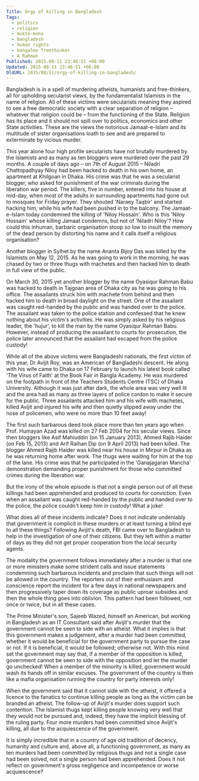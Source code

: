 ```yaml
---
Title: Orgy of killing in Bangladesh
Tags:
  - politics
  - religion
  - mukto-mona
  - bangladesh
  - human rights
  - bangalee freethinker
  - A Rahman
Published: 2015-08-11 23:46:51 +06:00
Updated: 2015-08-11 23:46:51 +06:00
OldURL: 2015/08/11/orgy-of-killing-in-bangladesh/
---
```


Bangladesh is in a spell of murdering atheists, humanists and free-thinkers, all for upholding secularist views, by the fundamentalist Islamists in the name of religion. All of these victims were secularists meaning they aspired to see a free democratic society with a clear separation of religion – whatever that religion could be – from the functioning of the State. Religion has its place and it should not spill over to politics, economics and other State activities.  These are the views the notorious Jamaat-e-Islam and its multitude of sister organisations loath to see and are prepared to exterminate by vicious murder.

This year alone four high profile secularists have not brutally murdered by the Islamists and as many as ten bloggers were murdered over the past 29 months. A couple of days ago – on 7th of August 2015 – Niladri Chattopadhyay Niloy had been hacked to death in his own home, an apartment at Khilgoan in Dhaka. His crime was that he was a secularist blogger, who asked for punishment of the war criminals during the liberation war period. The killers, five in number, entered into his house at mid-day, when most of the adults in surrounding apartments had gone out to mosques for Friday prayer. They shouted 'Naraey Taqbir' and started hacking him, while his wife had been pushed in to the balcony. The Jamaat-e-Islam today condemned the killing of 'Niloy Hossain'. Who is this 'Niloy Hossain' whose killing Jamaat condemns, but not of 'Niladri Niloy'? How could this inhuman, barbaric organisation stoop so low to insult the memory of the dead person by distorting his name and it calls itself a religious organisation? 

Another blogger in Sylhet by the name Ananta Bijoy Das was killed by the Islamists on May 12, 2015. As he was going to work in the morning, he was chased by two or three thugs with machetes and then hacked him to death in full view of the public. 

On March 30, 2015 yet another blogger by the name Oyasiqur Rahman Babu was hacked to death in Tajgoan area of Dhaka city as he was going to his office. The assailants struck him with machete from behind and then hacked him to death in broad daylight on the street. One of the assailant was caught red-handed by the public and was handed over to the police. The assailant was taken to the police station and confessed that he knew nothing about his victim's activities. He was simply asked by his religious leader, the 'hujur', to kill the man by the name Oyasiqur Rahman Babu. However, instead of producing the assailant to courts for prosecution, the police later announced that the assailant had escaped from the police custody!

While all of the above victims were Bangladeshi nationals, the first victim of this year, Dr Avijit Roy, was an American of Bangladeshi descent. He along with his wife came to Dhaka on 17 February to launch his latest book called 'The Virus of Faith' at the Book Fair in Bangla Academy. He was murdered on the footpath in front of the Teachers Students Centre (TSC) of Dhaka University. Although it was just after dark, the whole area was very well lit and the area had as many as three layers of police cordon to make it secure for the public. Three assailants attacked him and his wife with machetes, killed Avijit and injured his wife and then quietly slipped away under the nose of policemen, who were no more than 10 feet away! 

The first such barbarous deed took place more than ten years ago when Prof. Humayan Azad was killed on 27 Feb 2004 for his secular views. Since then bloggers like Asif Mahiuddin (on 15 January 2013), Ahmed Rajib Haider (on Feb 15, 2013) and Arif Raihan Dip (on 9 April 2013) had been killed. The blogger Ahmed Rajib Haider was killed near his house in Mirpur in Dhaka as he was returning home after work. The thugs were waiting for him at the top of the lane. His crime was that he participated in the 'Ganajagaran Mancha' demonstration demanding proper punishment for those who committed crimes during the liberation war.

But the irony of the whole episode is that not a single person out of all these killings had been apprehended and produced to courts for conviction. Even when an assailant was caught red-handed by the public and handed over to the police, the police couldn't keep him in custody! What a joke!

What does all of these incidents indicate? Does it not indicate undeniably that government is complicit in these murders or at least turning a blind eye to all these things? Following Avijit's death, FBI came over to Bangladesh to help in the investigation of one of their citizens. But they left within a matter of days as they did not get proper cooperation from the local security agents. 

The modality the government follows immediately after a murder is that one or more ministers make some strident calls and issue statements condemning such barbarous incidents and proclaim that such things will not be allowed in the country. The reporters out of their enthusiasm and conscience report the incident for a few days in national newspapers and then progressively taper down its coverage as public uproar subsides and then the whole thing goes into oblivion. This pattern had been followed, not once or twice, but in all these cases. 

The Prime Minister's son, Sajeeb Wazed, himself an American, but working in Bangladesh as an IT Consultant said after Avijit's murder that the government cannot be seen to side with an atheist. What it implies is that this government makes a judgement, after a murder had been committed, whether it would be beneficial for the government party to pursue the case or not. If it is beneficial, it would be followed; otherwise not. With this mind set the government may say that, if a member of the opposition is killed, government cannot be seen to side with the opposition and let the murder go unchecked! When a member of the minority is killed, government would wash its hands off in similar excuses. The government of the country is then like a mafia organisation running the country for party interests only!

When the government said that it cannot side with the atheist, it offered a licence to the fanatics to continue killing people as long as the victim can be branded an atheist. The follow-up of Avijit's murder does support such contention. The Islamist thugs kept killing people knowing very well that they would not be pursued and, indeed, they have the implicit blessing of the ruling party. Four more murders had been committed since Avijit's killing, all due to the acquiescence of the government.

It is simply incredible that in a country of age old tradition of decency, humanity and culture and, above all, a functioning government, as many as ten murders had been committed by religious thugs and not a single case had been solved, not a single person had been apprehended. Does it not reflect on government's gross negligence and incompetence or worse acquiescence?


